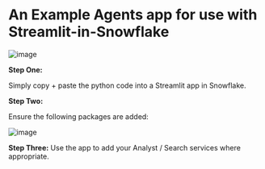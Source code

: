 # An Example Agents app for use with Streamlit-in-Snowflake


![image](https://github.com/user-attachments/assets/45803f2f-0713-4342-be62-520dadce8799)



**Step One:**

Simply copy + paste the python code into a Streamlit app in Snowflake.

**Step Two:**

Ensure the following packages are added:

![image](https://github.com/user-attachments/assets/b279a1ce-e6f4-43f2-8904-1200a6f24c4f)

**Step Three:**
Use the app to add your Analyst / Search services where appropriate.
